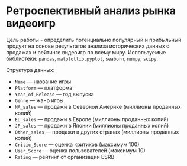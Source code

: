 # Ретроспективный анализ рынка видеоигр
Цель работы - определить потенциально популярный и прибыльный продукт на основе результатов анализа исторических данных о продажах и рейтинге видеоигр по всему миру.
Используемые библиотеки: `pandas`, `matplotlib.pyplot`, `seaborn`, `numpy`, `scipy`.

Структура данных:

* `Name` — название игры
* `Platform` — платформа
* `Year_of_Release` — год выпуска
* `Genre` — жанр игры
* `NA_sales` — продажи в Северной Америке (миллионы проданных копий)
* `EU_sales` — продажи в Европе (миллионы проданных копий)
* `JP_sales` — продажи в Японии (миллионы проданных копий)
* `Other_sales` — продажи в других странах (миллионы проданных копий)
* `Critic_Score` — оценка критиков (максимум 100)
* `User_Score` — оценка пользователей (максимум 10)
* `Rating` — рейтинг от организации ESRB 
